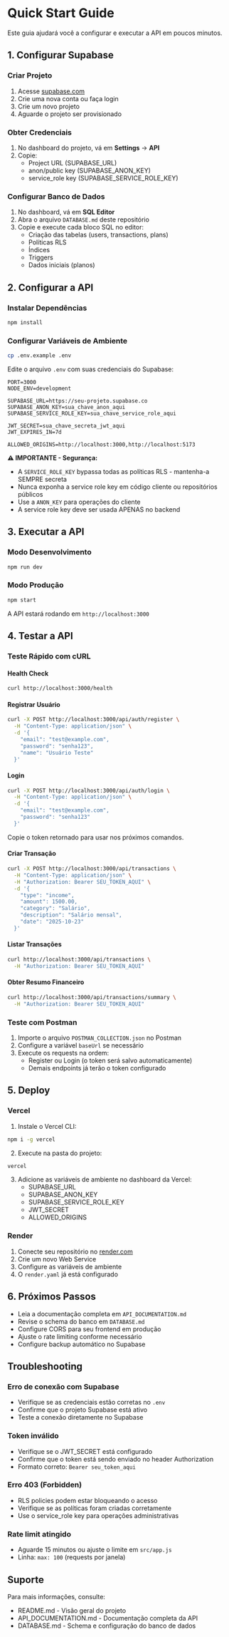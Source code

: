 # Quick Start Guide

Este guia ajudará você a configurar e executar a API em poucos minutos.

## 1. Configurar Supabase

### Criar Projeto
1. Acesse [supabase.com](https://supabase.com)
2. Crie uma nova conta ou faça login
3. Crie um novo projeto
4. Aguarde o projeto ser provisionado

### Obter Credenciais
1. No dashboard do projeto, vá em **Settings** → **API**
2. Copie:
   - Project URL (SUPABASE_URL)
   - anon/public key (SUPABASE_ANON_KEY)
   - service_role key (SUPABASE_SERVICE_ROLE_KEY)

### Configurar Banco de Dados
1. No dashboard, vá em **SQL Editor**
2. Abra o arquivo `DATABASE.md` deste repositório
3. Copie e execute cada bloco SQL no editor:
   - Criação das tabelas (users, transactions, plans)
   - Políticas RLS
   - Índices
   - Triggers
   - Dados iniciais (planos)

## 2. Configurar a API

### Instalar Dependências
```bash
npm install
```

### Configurar Variáveis de Ambiente
```bash
cp .env.example .env
```

Edite o arquivo `.env` com suas credenciais do Supabase:
```env
PORT=3000
NODE_ENV=development

SUPABASE_URL=https://seu-projeto.supabase.co
SUPABASE_ANON_KEY=sua_chave_anon_aqui
SUPABASE_SERVICE_ROLE_KEY=sua_chave_service_role_aqui

JWT_SECRET=sua_chave_secreta_jwt_aqui
JWT_EXPIRES_IN=7d

ALLOWED_ORIGINS=http://localhost:3000,http://localhost:5173
```

**⚠️ IMPORTANTE - Segurança:**
- A `SERVICE_ROLE_KEY` bypassa todas as políticas RLS - mantenha-a SEMPRE secreta
- Nunca exponha a service role key em código cliente ou repositórios públicos
- Use a `ANON_KEY` para operações do cliente
- A service role key deve ser usada APENAS no backend

## 3. Executar a API

### Modo Desenvolvimento
```bash
npm run dev
```

### Modo Produção
```bash
npm start
```

A API estará rodando em `http://localhost:3000`

## 4. Testar a API

### Teste Rápido com cURL

#### Health Check
```bash
curl http://localhost:3000/health
```

#### Registrar Usuário
```bash
curl -X POST http://localhost:3000/api/auth/register \
  -H "Content-Type: application/json" \
  -d '{
    "email": "test@example.com",
    "password": "senha123",
    "name": "Usuário Teste"
  }'
```

#### Login
```bash
curl -X POST http://localhost:3000/api/auth/login \
  -H "Content-Type: application/json" \
  -d '{
    "email": "test@example.com",
    "password": "senha123"
  }'
```

Copie o token retornado para usar nos próximos comandos.

#### Criar Transação
```bash
curl -X POST http://localhost:3000/api/transactions \
  -H "Content-Type: application/json" \
  -H "Authorization: Bearer SEU_TOKEN_AQUI" \
  -d '{
    "type": "income",
    "amount": 1500.00,
    "category": "Salário",
    "description": "Salário mensal",
    "date": "2025-10-23"
  }'
```

#### Listar Transações
```bash
curl http://localhost:3000/api/transactions \
  -H "Authorization: Bearer SEU_TOKEN_AQUI"
```

#### Obter Resumo Financeiro
```bash
curl http://localhost:3000/api/transactions/summary \
  -H "Authorization: Bearer SEU_TOKEN_AQUI"
```

### Teste com Postman

1. Importe o arquivo `POSTMAN_COLLECTION.json` no Postman
2. Configure a variável `baseUrl` se necessário
3. Execute os requests na ordem:
   - Register ou Login (o token será salvo automaticamente)
   - Demais endpoints já terão o token configurado

## 5. Deploy

### Vercel

1. Instale o Vercel CLI:
```bash
npm i -g vercel
```

2. Execute na pasta do projeto:
```bash
vercel
```

3. Adicione as variáveis de ambiente no dashboard da Vercel:
   - SUPABASE_URL
   - SUPABASE_ANON_KEY
   - SUPABASE_SERVICE_ROLE_KEY
   - JWT_SECRET
   - ALLOWED_ORIGINS

### Render

1. Conecte seu repositório no [render.com](https://render.com)
2. Crie um novo Web Service
3. Configure as variáveis de ambiente
4. O `render.yaml` já está configurado

## 6. Próximos Passos

- Leia a documentação completa em `API_DOCUMENTATION.md`
- Revise o schema do banco em `DATABASE.md`
- Configure CORS para seu frontend em produção
- Ajuste o rate limiting conforme necessário
- Configure backup automático no Supabase

## Troubleshooting

### Erro de conexão com Supabase
- Verifique se as credenciais estão corretas no `.env`
- Confirme que o projeto Supabase está ativo
- Teste a conexão diretamente no Supabase

### Token inválido
- Verifique se o JWT_SECRET está configurado
- Confirme que o token está sendo enviado no header Authorization
- Formato correto: `Bearer seu_token_aqui`

### Erro 403 (Forbidden)
- RLS policies podem estar bloqueando o acesso
- Verifique se as políticas foram criadas corretamente
- Use o service_role key para operações administrativas

### Rate limit atingido
- Aguarde 15 minutos ou ajuste o limite em `src/app.js`
- Linha: `max: 100` (requests por janela)

## Suporte

Para mais informações, consulte:
- README.md - Visão geral do projeto
- API_DOCUMENTATION.md - Documentação completa da API
- DATABASE.md - Schema e configuração do banco de dados
